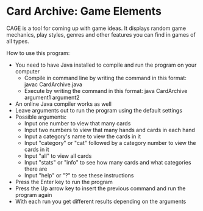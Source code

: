 # Card Archive: Game Elements
CAGE is a tool for coming up with game ideas. It displays random game mechanics, play styles, genres and other features you can find in games of all types.

How to use this program:
- You need to have Java installed to compile and run the program on your computer
  - Compile in command line by writing the command in this format: javac CardArchive.java
  - Execute by writing the command in this format: java CardArchive argument1 argument2
- An online Java compiler works as well
- Leave arguments out to run the program using the default settings
- Possible arguments:
  - Input one number to view that many cards
  - Input two numbers to view that many hands and cards in each hand
  - Input a category's name to view the cards in it
  - Input "category" or "cat" followed by a category number to view the cards in it
  - Input "all" to view all cards
  - Input "stats" or "info" to see how many cards and what categories there are
  - Input "help" or "?" to see these instructions
- Press the Enter key to run the program
- Press the Up arrow key to insert the previous command and run the program again
- With each run you get different results depending on the arguments
